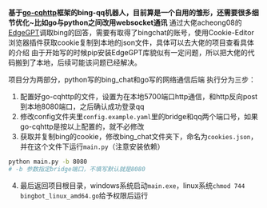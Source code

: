 **基于[go-cqhttp](https://github.com/Mrs4s/go-cqhttp)框架的bing-qq机器人，目前算是一个自用的雏形，还需要很多细节优化~比如go与python之间改用websocket通讯**
通过大佬acheong08的[EdgeGPT](https://github.com/acheong08/EdgeGPT)调取bing的回答，需要有取得了bingchat的账号，使用Cookie-Editor浏览器插件获取cookie复制到本地的json文件，具体可以去大佬的项目查看具体的介绍
由于开始写的时候pip安装EdgeGPT库貌似有一定问题，所以把大佬的代码搬到了本地，后续可能该问题已经解决。

项目分为两部分，python写的bing_chat和go写的网络通信后端
执行分为三步：
1. 配置好go-cqhttp的文件，设置为在本地5700端口http通信，和http反向post到本地8080端口，之后确认成功登录qq
2. 修改config文件夹里```config.example.yaml```里的bridge和qq两个端口号，如果go-cqhttp是按以上配置的，就不必修改
3. 获取并复制bing的cookie，修改bing_chat文件夹下，命名为```cookies.json```，并在这个文件下运行```main.py```（注意安装依赖）
```bash
python main.py -b 8080
# -b 参数指定bridge端口，不填写默认就是8080
```
4. 最后返回项目根目录，windows系统启动```main.exe```，linux系统```chmod 744 bingbot_linux_amd64.go```给予权限后运行